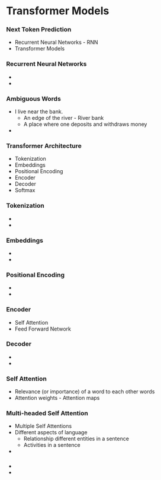 # Transformer Models

### Next Token Prediction
- Recurrent Neural Networks - RNN
- Transformer Models

### Recurrent Neural Networks
-
-

### Ambiguous Words
- I live near the bank.
  - An edge of the river - River bank
  - A place where one deposits and withdraws money 
-

### Transformer Architecture
- Tokenization
- Embeddings
- Positional Encoding
- Encoder
- Decoder
- Softmax 

### Tokenization
-
-

### Embeddings
- 
-

### Positional Encoding
-
-

### Encoder
- Self Attention
- Feed Forward Network

### Decoder
-
-

### Self Attention
- Relevance (or importance) of a word to each other words
- Attention weights - Attention maps

### Multi-headed Self Attention
- Multiple Self Attentions
- Different aspects of language
  - Relationship different entities in a sentence
  - Activities in a sentence 
-

###
-
-
